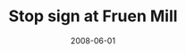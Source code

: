 ---
title: "Stop sign at Fruen Mill"
date: 2008-06-01
picture: "/assets/camera-roll/2008/06/2008-06-01-stop-sign-at-fruen-mill/fruen-mill-004.jpg"
thumbnail: "/assets/camera-roll/2008/06/2008-06-01-stop-sign-at-fruen-mill/fruen-mill-004-thumbnail.jpg"
type: picture
tags:
  - photograph
  - Fruen Mill
  - railway
  - sign
  - urban exploration
  - Minneapolis
---